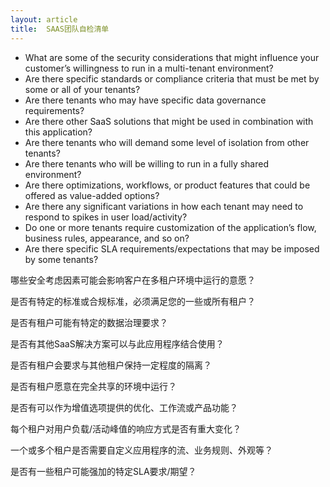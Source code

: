 ```yaml
---
layout: article
title:  SAAS团队自检清单
---
```


[](https://amazonaws-china.com/cn/blogs/apn/modeling-saas-tenant-profiles-on-aws/)


- What are some of the security considerations that might influence your customer’s willingness to run in a multi-tenant environment?
- Are there specific standards or compliance criteria that must be met by some or all of your tenants?
- Are there tenants who may have specific data governance requirements?
- Are there other SaaS solutions that might be used in combination with this application?
- Are there tenants who will demand some level of isolation from other tenants?
- Are there tenants who will be willing to run in a fully shared environment?
- Are there optimizations, workflows, or product features that could be offered as value-added options?
- Are there any significant variations in how each tenant may need to respond to spikes in user load/activity?
- Do one or more tenants require customization of the application’s flow, business rules, appearance, and so on?
- Are there specific SLA requirements/expectations that may be imposed by some tenants?


哪些安全考虑因素可能会影响客户在多租户环境中运行的意愿？

是否有特定的标准或合规标准，必须满足您的一些或所有租户？

是否有租户可能有特定的数据治理要求？

是否有其他SaaS解决方案可以与此应用程序结合使用？

是否有租户会要求与其他租户保持一定程度的隔离？

是否有租户愿意在完全共享的环境中运行？

是否有可以作为增值选项提供的优化、工作流或产品功能？

每个租户对用户负载/活动峰值的响应方式是否有重大变化？

一个或多个租户是否需要自定义应用程序的流、业务规则、外观等？

是否有一些租户可能强加的特定SLA要求/期望？